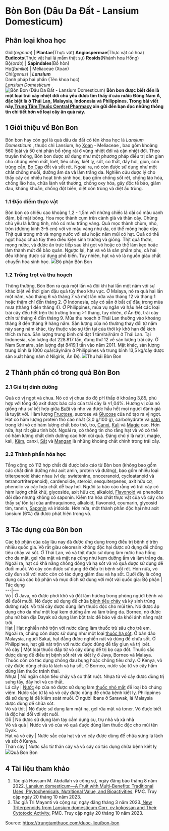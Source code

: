 # Bòn Bon (Dâu Da Đất - Lansium Domesticum)

Phân loại khoa học  
---  
Giới(_regnum_) |  **Plantae**(Thực vật) **Angiospermae**(Thực vật có hoa) **Eudicots**(Thực vật hai lá mầm thật sự) **Rosids**(Nhánh hoa Hồng)  
Bộ(_ordo_) | **Sapindales**(Bồ hòn)  
Họ(_familia_) | Meliaceae (Xoan)  
Chi(_genus_) | **_Lansium_**  
Danh pháp hai phần (Tên khoa học)  
_Lansium Domesticum_  
![Bòn Bon \(Dâu Da Đất - Lansium Domesticum\)](https://trungtamthuoc.com/images/others/bon-bon-1-5866.jpg)
**Bòn bon được biết đến là một loại trái cây nhiệt đới chủ yếu được tìm thấy ở các nước Đông Nam Á, đặc biệt là ở Thái Lan, Malaysia, Indonesia và Philippines. Trong bài viết này,[Trung Tâm Thuốc Central Pharmacy](https://trungtamthuoc.com/ "Trung Tâm Thuốc Central Pharmacy") xin gửi đến bạn đọc những thông tin chi tiết hơn về loại cây ăn quả này.**
##  1 Giới thiệu về Bòn Bon
Bòn bon hay còn gọi là quả dâu da đất có tên khoa học là _Lansium Domesticum_ , thuộc chi Lansium, họ [Xoan](https://trungtamthuoc.com/duoc-lieu/cay-xoan "Xoan") - Meliaceae _,_ bao gồm khoảng 560 loài và 50 chi phân bố rộng rãi ở vùng nhiệt đới và cận nhiệt đới. 
Theo truyền thống, Bòn bon được sử dụng như một phương pháp điều trị dân gian cho chứng viêm mắt, loét, tiêu chảy, kiết lỵ, sốt, co thắt, đầy hơi, giun, côn trùng cắn, [Bọ Cạp](https://trungtamthuoc.com/duoc-lieu/bo-cap "Bọ Cạp") đốt và sốt rét. Ngoài ra, nó còn được sử dụng như một chất chống muỗi, dưỡng ẩm da và làm trắng da. Nghiên cứu dược lý cho thấy cây có nhiều hoạt tính sinh học, bao gồm chống sốt rét, chống lão hóa, chống lão hóa, chữa lành vết thương, chống oxy hóa, gây độc tế bào, giảm đau, kháng khuẩn, chống đột biến, diệt côn trùng và diệt ấu trùng. 
### 1.1 Đặc điểm thực vật
Bòn bon có chiều cao khoảng 1,2 - 1,5m với những chiếc lá dài có màu xanh đậm, bề mặt bóng. Hoa mọc thành cụm trên cành già và thân cây. Chúng chủ yếu là lưỡng tính, nhỏ có màu trắng vàng. Quả mọc thành chùm, nhỏ, tròn (đường kính 3–5 cm) với vỏ màu vàng như da, có thể mỏng hoặc dày. Thịt quả trong mờ và mọng nước với sáu hoặc năm múi có hạt. Quả có thể ngọt hoặc chua tùy theo điều kiện sinh trưởng và giống. Thịt quả thơm, mọng nước, và được ăn trực tiếp sau khi gọt vỏ hoặc có thể làm kẹo hoặc làm thành mứt để bảo quản. Ngược lại, hạt và vỏ là sản phẩm phụ, cả hai đều không được sử dụng phổ biến. Tuy nhiên, hạt và vỏ là nguồn giàu chất chuyển hóa sinh học.
![](https://trungtamthuoc.com/images/item/bon-bon-3.jpg)Bộ phận Bòn Bon
### 1.2 Trồng trọt và thu hoạch
Thông thường, Bòn Bon ra quả một lần và đôi khi hai lần một năm với sự khác biệt về thời gian đậu quả tùy theo khu vực. Ở Malaya, nó ra quả hai lần một năm, vào tháng 6 và tháng 7 và một lần nữa vào tháng 12 và tháng 1 hoặc thậm chí đến tháng 2. Ở Indonesia, cây có sẵn ở bất cứ đâu trong mùa mưa (tháng 1 đến tháng 4). Ở Philippines, mùa vụ ngắn và hầu hết các loại trái cây đều hết trên thị trường trong >1 tháng, tuy nhiên, ở Ấn Độ, trái cây chín từ tháng 4 đến tháng 9. Mùa thu hoạch ở Thái Lan thường vào khoảng tháng 8 đến tháng 9 hàng năm. Sản lượng của nó thường thay đổi từ năm này sang năm khác, tùy thuộc vào sự tồn tại của thời kỳ khô hạn để kích thích ra hoa. Sản lượng trung bình chỉ đạt 1 tấn/rai/năm ở Thái Lan. Tại Indonesia, sản lượng đạt 228.817 tấn, đứng thứ 12 về sản lượng trái cây. Ở Nam Sumatra, sản lượng đạt 8419,1 tấn vào năm 2011. Mặt khác, sản lượng trung bình là 1000 quả/cây/năm ở Philippines và trung bình 13,5 kg/cây được sản xuất hàng năm ở Nilgiris, Ấn Độ.
![](https://trungtamthuoc.com/images/item/bon-bon-2.jpg)Thu hái Bòn Bon
##  2 Thành phần có trong quả Bòn Bon
### 2.1 Giá trị dinh dưỡng 
Quả có vị ngọt và chua. Nó có vị chua do độ pH thấp ở khoảng 3,85, phù hợp với tổng độ axit được báo cáo của trái cây là ≈1,04%. Hương vị của nó giống như sự kết hợp giữa [Bưởi](https://trungtamthuoc.com/duoc-lieu/buoi-50 "Bưởi") và nho và được hầu hết mọi người đánh giá là tuyệt vời. Hàm lượng [Fructose](https://trungtamthuoc.com/hoat-chat/fructose "Fructose"), sucrose và [Glucose](https://trungtamthuoc.com/hoat-chat/glucose "Glucose") của nó tạo ra vị ngọt. Hạt có hàm lượng protein thô cao nhất (3,0 g/100 g), carbohydrate và [natri](https://trungtamthuoc.com/hoat-chat/natri "natri"), trong khi vỏ có hàm lượng chất béo thô, tro, [Canxi](https://trungtamthuoc.com/hoat-chat/canxi "Canxi"), [Kali](https://trungtamthuoc.com/hoat-chat/kali "Kali") và [Magie](https://trungtamthuoc.com/hoat-chat/magie "Magie") cao.
Hơn nữa, hạt rất giàu tinh bột. Ngoài ra, có thông tin cho rằng hạt và vỏ có thể có hàm lượng chất dinh dưỡng cao hơn cùi quả. Đáng chú ý là natri, magie, kali, [Kẽm](https://trungtamthuoc.com/hoat-chat/kem "Kẽm"), canxi, [Sắt](https://trungtamthuoc.com/hoat-chat/sat "Sắt") và [Mangan](https://trungtamthuoc.com/hoat-chat/mangan "Mangan") là những khoáng chất chính trong trái cây. 
### 2.2 Thành phần hóa học
Tổng cộng có 112 hợp chất đã được báo cáo từ Bòn bon (không bao gồm các chất dinh dưỡng như axit amin, protein và đường), bao gồm nhiều loại triterpenoid khác nhau (ví dụ: swietenine, onoceranoid, cycloatanoid và tetranortriterpenoid), cardenolide, steroid, sesquiterpenes, axit hữu cơ, phenolic và các hợp chất dễ bay hơi. Người ta báo cáo rằng vỏ trái cây có hàm lượng chất khử, glycoside, axit hữu cơ, alkaloid, [Flavonoid](https://trungtamthuoc.com/hoat-chat/flavonoid "Flavonoid") và phenolics dồi dào nhưng không có saponin. Kiểm tra hóa chất thực vật của vỏ cây cho thấy sự tồn tại của anthraquinone, alkaloid, flavonoid, coumarin, glycosid tim, tannin, [Saponin](https://trungtamthuoc.com/hoat-chat/saponin "Saponin") và iridoids. Hơn nữa, một thành phần độc hại như axit lansium (6%) đã được phát hiện trong vỏ.
##  3 Tác dụng của Bòn bon 
Các bộ phận của cây lâu nay đã được ứng dụng trong điều trị bệnh ở trên nhiều quốc gia. Vỏ rất giàu oleoresin không độc hại được sử dụng để chống tiêu chảy và sốt. Ở Thái Lan, vỏ và thịt được sử dụng làm nước hoa hồng cho da mặt, gel rửa mặt và mặt nạ cũng như kem dưỡng ẩm và làm trắng da. Ngoài ra, hạt có khả năng chống đông và hạ sốt và vỏ quả được sử dụng để đuổi muỗi. Vỏ cây còn được sử dụng để điều trị bệnh sốt rét. Hơn nữa, vỏ cây đun sôi với nước còn có tác dụng giảm đau và hạ sốt.
Dưới đây là công dụng của các bộ phận và mục đích sử dụng với một vài quốc gia:
Bộ phận | Tác dụng  
---|---  
Vỏ |  Ở Java, nó được phơi khô và đốt làm hương trong phòng người bệnh và để đuổi muỗi. Nó được sử dụng để chữa [bệnh tiêu chảy](https://trungtamthuoc.com/bai-viet/tieu-chay-cap "bệnh tiêu chảy") và ký sinh trùng đường ruột. Vỏ trái cây được dùng làm thuốc độc cho mũi tên.  Nó được áp dụng cho da như một loại kem dưỡng ẩm và làm trắng da. Borneo, nó được phụ nữ bản địa Dayak sử dụng làm bột talc để bảo vệ da khỏi ánh nắng mặt trời.  
Hạt |  Hạt nghiền nhỏ trộn với nước dùng làm thuốc trừ sâu cho trẻ em. Ngoài ra, chúng còn được sử dụng như một loại [thuốc hạ sốt](https://trungtamthuoc.com/thuoc-ha-sot-giam-dau "thuốc hạ sốt"). Ở bán đảo Malaysia, người Sakai, hạt đắng được nghiền nát và dùng để chữa sốt. Ở Philippines, hạt giã nát trộn với nước được dùng để tẩy giun và trị loét.  
Vỏ cây |  Một loại thuốc đắp từ vỏ cây dùng để trị bọ cạp đốt. Thuốc sắc được dùng để điều trị bệnh sốt rét và kiết lỵ ở Java, Borneo và Malaya. Thuốc còn có tác dụng chống đau bụng hoặc chống tiêu chảy. Ở Kenya, vỏ cây được dùng chữa lá lách và hạ sốt. Ở Borneo, nước sắc từ vỏ cây hầm dùng làm thuốc tránh thai.  
Nhựa |  Nó ngăn chặn tiêu chảy và co thắt ruột. Nhựa từ vỏ cây được dùng trị sưng tấy, đầy hơi và co thắt.  
Lá cây |  [Nước](https://trungtamthuoc.com/hoat-chat/nuoc "Nước") ép của nó được sử dụng làm [thuốc nhỏ mắt](https://trungtamthuoc.com/thuoc-nho-mat "thuốc nhỏ mắt") để loại bỏ chứng viêm. Nước sắc từ lá và vỏ cây được dùng để chữa bệnh kiết lỵ. Philippines đã sử dụng lá để kiểm soát muỗi. Ở người Ibans ở Sarawak, lá Malaysia được dùng để chữa sốt.  
Vỏ và thịt |  Nó được sử dụng làm mặt nạ, gel rửa mặt và toner. Vỏ được biết là độc hại đối với vật nuôi.   
Gỗ | Nó được sử dụng làm tay cầm dụng cụ, trụ nhà và xà nhà  
Vỏ và quả | Nước và vỏ của vỏ quả được dùng làm thuốc độc cho mũi tên Dyak.  
Hạt và vỏ cây | Nước sắc của hạt và vỏ cây được dùng để chữa sưng lá lách và sốt ở Kenya.  
Thân cây | Nước sắc từ thân cây và vỏ cây có tác dụng chữa bệnh kiết lỵ  
![](https://trungtamthuoc.com/images/item/bon-bon-4.jpg)Quả Bòn Bon
##  4 Tài liệu tham khảo
  1. Tác giả Hossam M. Abdallah và cộng sự, ngày đăng báo tháng 8 năm 2022.[ Lansium domesticum—A Fruit with Multi-Benefits: Traditional Uses, Phytochemicals, Nutritional Value, and Bioactivities](https://www.ncbi.nlm.nih.gov/pmc/articles/PMC9002712/#:~:text=Traditionally%2C%20it%20is%20utilized%20as,skin%20moisturizer%20and%20whitening%20agent.), PMC. Truy cập ngày 20 tháng 10 năm 2023.
  2. Tác giả Tri Mayanti và cộng sự, ngày đăng tháng 3 năm 2023.[ New Triterpenoids from Lansium domesticum Corr. cv kokossan and Their Cytotoxic Activity,](https://www.ncbi.nlm.nih.gov/pmc/articles/PMC10004713/) PMC. Truy cập ngày 20 tháng 10 năm 2023.




Source: https://trungtamthuoc.com/duoc-lieu/bon-bon